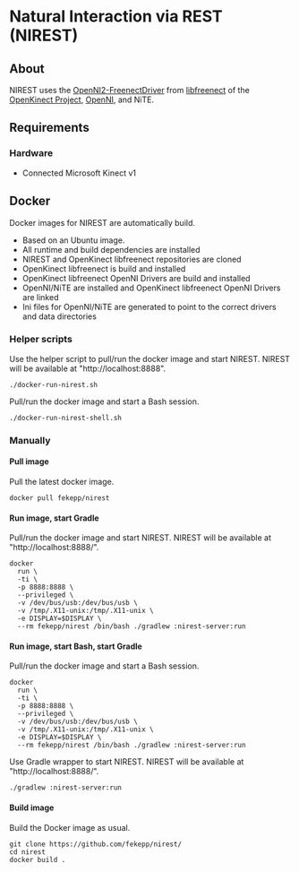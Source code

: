 Natural Interaction via REST (NIREST)
======
## About
NIREST uses the [OpenNI2-FreenectDriver](https://github.com/OpenKinect/libfreenect/tree/master/OpenNI2-FreenectDriver) from [libfreenect](https://github.com/OpenKinect/libfreenect/) of the [OpenKinect Project](http://www.openkinect.org), [OpenNI](http://structure.io/openni), and NiTE.

## Requirements

### Hardware
* Connected Microsoft Kinect v1

## Docker
Docker images for NIREST are automatically build.
* Based on an Ubuntu image.
* All runtime and build dependencies are installed
* NIREST and OpenKinect libfreenect repositories are cloned
* OpenKinect libfreenect is build and installed
* OpenKinect libfreenect OpenNI Drivers are build and installed
* OpenNI/NiTE are installed and OpenKinect libfreenect OpenNI Drivers are linked
* Ini files for OpenNI/NiTE are generated to point to the correct drivers and data directories

### Helper scripts
Use the helper script to pull/run the docker image and start NIREST.
NIREST will be available at "http://localhost:8888".

    ./docker-run-nirest.sh

Pull/run the docker image and start a Bash session.

    ./docker-run-nirest-shell.sh

### Manually

#### Pull image
Pull the latest docker image.

    docker pull fekepp/nirest

#### Run image, start Gradle
Pull/run the docker image and start NIREST.
NIREST will be available at "http://localhost:8888/".

    docker
      run \
      -ti \
      -p 8888:8888 \
      --privileged \
      -v /dev/bus/usb:/dev/bus/usb \
      -v /tmp/.X11-unix:/tmp/.X11-unix \
      -e DISPLAY=$DISPLAY \
      --rm fekepp/nirest /bin/bash ./gradlew :nirest-server:run

#### Run image, start Bash, start Gradle
Pull/run the docker image and start a Bash session.

    docker
      run \
      -ti \
      -p 8888:8888 \
      --privileged \
      -v /dev/bus/usb:/dev/bus/usb \
      -v /tmp/.X11-unix:/tmp/.X11-unix \
      -e DISPLAY=$DISPLAY \
      --rm fekepp/nirest /bin/bash ./gradlew :nirest-server:run

Use Gradle wrapper to start NIREST.
NIREST will be available at "http://localhost:8888/".

    ./gradlew :nirest-server:run
#### Build image
Build the Docker image as usual.

    git clone https://github.com/fekepp/nirest/
    cd nirest
    docker build .
